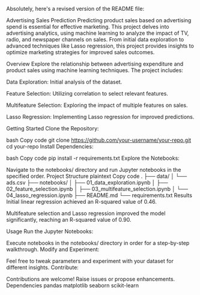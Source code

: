 
Absolutely, here's a revised version of the README file:

Advertising Sales Prediction
Predicting product sales based on advertising spend is essential for effective marketing. This project delves into advertising analytics, using machine learning to analyze the impact of TV, radio, and newspaper channels on sales. From initial data exploration to advanced techniques like Lasso regression, this project provides insights to optimize marketing strategies for improved sales outcomes.

Overview
Explore the relationship between advertising expenditure and product sales using machine learning techniques. The project includes:

Data Exploration: Initial analysis of the dataset.

Feature Selection: Utilizing correlation to select relevant features.

Multifeature Selection: Exploring the impact of multiple features on sales.

Lasso Regression: Implementing Lasso regression for improved predictions.

Getting Started
Clone the Repository:

bash
Copy code
git clone https://github.com/your-username/your-repo.git
cd your-repo
Install Dependencies:

bash
Copy code
pip install -r requirements.txt
Explore the Notebooks:

Navigate to the notebooks/ directory and run Jupyter notebooks in the specified order.
Project Structure
plaintext
Copy code
.
├── data/
│   └── ads.csv
├── notebooks/
│   ├── 01_data_exploration.ipynb
│   ├── 02_feature_selection.ipynb
│   ├── 03_multifeature_selection.ipynb
│   └── 04_lasso_regression.ipynb
├── README.md
└── requirements.txt
Results
Initial linear regression achieved an R-squared value of 0.46.

Multifeature selection and Lasso regression improved the model significantly, reaching an R-squared value of 0.90.

Usage
Run the Jupyter Notebooks:

Execute notebooks in the notebooks/ directory in order for a step-by-step walkthrough.
Modify and Experiment:

Feel free to tweak parameters and experiment with your dataset for different insights.
Contribute:

Contributions are welcome! Raise issues or propose enhancements.
Dependencies
pandas
matplotlib
seaborn
scikit-learn
